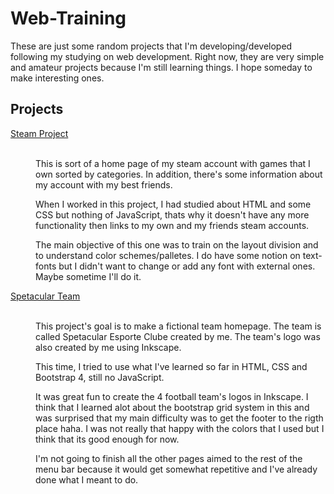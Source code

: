 # Web-Training
These are just some random projects that I'm developing/developed following my studying on web development.
Right now, they are very simple and amateur projects because I'm still learning things. I hope someday to make interesting ones.

<h2>Projects</h2>

<dl>
  <dt><a href="./SteamProject/pagina.html"> Steam Project</a> </dt>
    <br>
    <dd> <p>This is sort of a home page of my steam account with games that I own sorted by categories.
    In addition, there's some information about my account with my best friends.</p>
    <p> When I worked in this project, I had studied about HTML and some CSS but nothing of JavaScript, thats why it doesn't have any more 
    functionality then links to my own and my friends steam accounts.</p>
    <p>The main objective of this one was to train on the layout division and to understand color schemes/palletes. I do have some notion on text-fonts but I didn't want to change or add any font with external ones. Maybe sometime I'll do it.</p>
    </dd>
   <dt><a href="./SpetacularTeam/index.html">Spetacular Team</a>  </dt>
    <br>
    <dd> <p> This project's goal is to make a fictional team homepage. The team is called Spetacular Esporte Clube created by me. The team's logo was also created by me using Inkscape.</p>
        <p> This time, I tried to use what I've learned so far in HTML, CSS and Bootstrap 4, still no JavaScript.</p>
        <p> It was great fun to create the 4 football team's logos in Inkscape. I think that I learned alot about the bootstrap grid system in this and was surprised that my main difficulty was to get the footer to the rigth place haha. I was not really that happy with the colors that I used but I think that its good enough for now.</p>
        <p> I'm not going to finish all the other pages aimed to the rest of the menu bar because it would get somewhat repetitive and I've already done what I meant to do. </p>
  </dd>
</dl>
